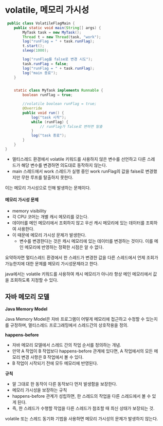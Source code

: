 volatile, 메모리 가시성
==

```java
 public class VolatileFlagMain {
    public static void main(String[] args) {
        MyTask task = new MyTask();
        Thread t = new Thread(task, "work");
        log("runFlag = " + task.runFlag);
        t.start();
        sleep(1000);

        log("runFlag를 false로 변경 시도");
        task.runFlag = false;
        log("runFlag = " + task.runFlag);
        log("main 종료");
    }


    static class MyTask implements Runnable {
        boolean runFlag = true;

        //volatile boolean runFlag = true;
        @Override
        public void run() {
            log("task 시작");
            while (runFlag) {
                // runFlag가 false로 변하면 탈출
            }
            log("task 종료");
        }
    }
}
```
- 멀티스레드 환경에서 volatile 키워드를 사용하지 않은 변수를 선언하고 다른 스레드가 해당 변수를 변경하면 의도대로 동작하지 않는다.
- main 스레드에서 work 스레드가 실행 중인 work runFlag의 값을 false로 변경했지만 무한 루프를 탈출하지 못한다.

이는 메모리 가시성으로 인해 발생하는 문제이다.

#### 메모리 가시성 문제
- memory visibility
- 각 CPU 코어는 개별 캐시 메모리를 갖는다. 
- 데이터를 메인 메모리에서 조회하지 않고 우선 캐시 메모리에 있는 데이터를 조회하여 사용한다.
- 이 때문에 메모리 가시성 문제가 발생한다.
  - 변수를 변경한다는 것은 캐시 메모리에 있는 데이터를 변경하는 것이다. 이를 메인 메모리에 반영하는 정확한 시점은 알 수 없다.

요약하자면 멀티스레드 환경에서 한 스레드가 변경한 값을 다른 스레드에서 언제 조회가 가능한지에 대한 문제를 메모리 가시성문제라고 한다.

java에서는 volatile 키워드를 사용하여 캐시 메모리가 아니라 항상 메인 메모리에서 값을 조회하도록 지정할 수 있다.


## 자바 메모리 모델

**Java Memory Model**

Java Memory Model은 자바 프로그램이 어떻게 메모리에 접근하고 수정할 수 있는지를 규정하며, 멀티스레드 프로그래밍에서 스레드간의 상호작용을 정의.

**happens-before**
- 자바 메모리 모델에서 스레드 간의 작업 순서를 정의하는 개념.
- 만약 A 작업이 B 작업보다 happens-before 관계에 있다면, A 작업에서의 모든 메모리 변경 사항은 B 작업에서 볼 수 있다.
- B 작업이 시작되기 전에 모두 메모리에 반영된다.

**규칙**
- 말 그대로 한 동작이 다른 동작보다 먼저 발생함을 보장한다.
- 메모리 가시성을 보장하는 규칙
- happens-before 관계가 성립하면, 한 스레드의 작업을 다른 스레드에서 볼 수 있게 된다.
- 즉, 한 스레드가 수행할 작업을 다른 스레드가 참조할 때 최신 상태가 보장되는 것.

volatile 또는 스레드 동기화 기법을 사용하면 메모리 가시성의 문제가 발생하지 않는다.